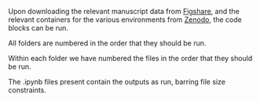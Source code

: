 Upon downloading the relevant manuscript data from [Figshare](10.6084/m9.figshare.27919227), and the relevant containers for the various environments from [Zenodo](https://zenodo.org/records/14611122), the code blocks can be run.

All folders are numbered in the order that they should be run.

Within each folder we have numbered the files in the order that they should be run.

The .ipynb files present contain the outputs as run, barring file size constraints.
